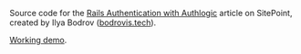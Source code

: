 Source code for the [Rails Authentication with Authlogic](http://www.sitepoint.com/rails-authentication-with-authlogic/) article on
SitePoint,
created by Ilya Bodrov ([bodrovis.tech](http://bodrovis.tech)).

[Working demo](https://sitepoint-authlogic.herokuapp.com/).